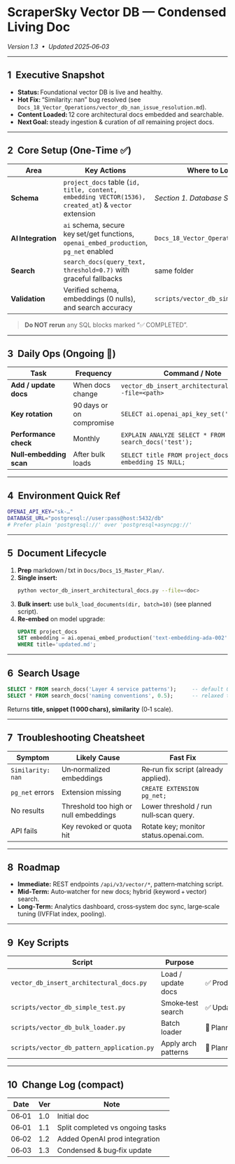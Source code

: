 # ScraperSky Vector DB — Condensed Living Doc
*Version 1.3 &nbsp;•&nbsp; Updated 2025‑06‑03*

---

## 1&nbsp;&nbsp;Executive Snapshot
- **Status:** Foundational vector DB is live and healthy.  
- **Hot Fix:** “Similarity: nan” bug resolved (see `Docs_18_Vector_Operations/vector_db_nan_issue_resolution.md`).  
- **Content Loaded:** 12 core architectural docs embedded and searchable.  
- **Next Goal:** steady ingestion & curation of *all* remaining project docs.

---

## 2&nbsp;&nbsp;Core Setup (One‑Time ✅)
| Area | Key Actions | Where to Look |
|------|-------------|---------------|
| **Schema** | `project_docs` table (`id, title, content, embedding VECTOR(1536), created_at`) & `vector` extension | _Section 1. Database Schema_ |
| **AI Integration** | `ai` schema, secure key set/get functions, `openai_embed_production`, `pg_net` enabled | `Docs_18_Vector_Operations/*.sql` |
| **Search** | `search_docs(query_text, threshold=0.7)` with graceful fallbacks | same folder |
| **Validation** | Verified schema, embeddings (0 nulls), and search accuracy | `scripts/vector_db_simple_test.py` |

> **Do NOT rerun** any SQL blocks marked “✅ COMPLETED”.

---

## 3&nbsp;&nbsp;Daily Ops (Ongoing 🔄)
| Task | Frequency | Command / Note |
|------|-----------|----------------|
| **Add / update docs** | When docs change | `vector_db_insert_architectural_docs.py --file=<path>` |
| **Key rotation** | 90 days or on compromise | `SELECT ai.openai_api_key_set('new‑key');` |
| **Performance check** | Monthly | `EXPLAIN ANALYZE SELECT * FROM search_docs('test');` |
| **Null‑embedding scan** | After bulk loads | `SELECT title FROM project_docs WHERE embedding IS NULL;` |

---

## 4&nbsp;&nbsp;Environment Quick Ref
```bash
OPENAI_API_KEY="sk‑…"
DATABASE_URL="postgresql://user:pass@host:5432/db"
# Prefer plain 'postgresql://' over 'postgresql+asyncpg://'
```

---

## 5&nbsp;&nbsp;Document Lifecycle
1. **Prep** markdown / txt in `Docs/Docs_15_Master_Plan/`.  
2. **Single insert:**  
   ```bash
   python vector_db_insert_architectural_docs.py --file=<doc>
   ```  
3. **Bulk insert:** use `bulk_load_documents(dir, batch=10)` (see planned script).  
4. **Re‑embed** on model upgrade:  
   ```sql
   UPDATE project_docs
   SET embedding = ai.openai_embed_production('text-embedding-ada-002', content)::vector
   WHERE title='updated.md';
   ```

---

## 6&nbsp;&nbsp;Search Usage
```sql
SELECT * FROM search_docs('Layer 4 service patterns');     -- default 0.7 threshold
SELECT * FROM search_docs('naming conventions', 0.5);      -- relaxed threshold
```
Returns **title, snippet (1 000 chars), similarity** (0‑1 scale).

---

## 7&nbsp;&nbsp;Troubleshooting Cheatsheet
| Symptom | Likely Cause | Fast Fix |
|---------|--------------|----------|
| `Similarity: nan` | Un‑normalized embeddings | Re‑run fix script (already applied). |
| `pg_net` errors | Extension missing | `CREATE EXTENSION pg_net;` |
| No results | Threshold too high or null embeddings | Lower threshold / run null‑scan query. |
| API fails | Key revoked or quota hit | Rotate key; monitor status.openai.com. |

---

## 8&nbsp;&nbsp;Roadmap
- **Immediate:** REST endpoints `/api/v3/vector/*`, pattern‑matching script.  
- **Mid‑Term:** Auto‑watcher for new docs; hybrid (keyword + vector) search.  
- **Long‑Term:** Analytics dashboard, cross‑system doc sync, large‑scale tuning (IVFFlat index, pooling).

---

## 9&nbsp;&nbsp;Key Scripts
| Script | Purpose | Status |
|--------|---------|--------|
| `vector_db_insert_architectural_docs.py` | Load / update docs | ✅ Prod‑ready |
| `scripts/vector_db_simple_test.py` | Smoke‑test search | ✅ Updated 2025‑06‑02 |
| `scripts/vector_db_bulk_loader.py` | Batch loader | 📝 Planned |
| `scripts/vector_db_pattern_application.py` | Apply arch patterns | 📝 Planned |

---

## 10&nbsp;&nbsp;Change Log (compact)
| Date | Ver | Note |
|------|-----|------|
| 06‑01 | 1.0 | Initial doc |
| 06‑01 | 1.1 | Split completed vs ongoing tasks |
| 06‑02 | 1.2 | Added OpenAI prod integration |
| 06‑03 | 1.3 | Condensed & bug‑fix update |
